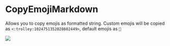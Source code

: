 # CopyEmojiMarkdown

Allows you to copy emojis as formatted string. Custom emojis will be copied as `<:trolley:1024751352028602449>`, default emojis as `🛒`

![](https://github.com/Vendicated/Yuricord/assets/45497981/417f345a-7031-4fe7-8e42-e238870cd547)


